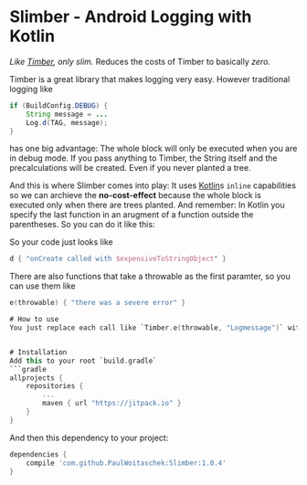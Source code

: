 # Slimber - Android Logging with Kotlin
*Like [Timber](https://github.com/JakeWharton/timber), only slim.* Reduces the costs of Timber to basically *zero.*

Timber is a great library that makes logging very easy. However traditional logging like
```java
if (BuildConfig.DEBUG) {
    String message = ...
    Log.d(TAG, message);
}
```
has one big advantage: The whole block will only be executed when you are in debug mode. If you pass anything to Timber, the String itself and the precalculations will be created. Even if you never planted a tree.

And this is where Slimber comes into play: It uses [Kotlin](https://kotlinlang.org/)s `inline` capabilities so we can archieve the **no-cost-effect** because the whole block is executed only when there are trees planted. And remember: In Kotlin you specify the last function in an arugment of a function outside the parentheses. So you can do it like this:

So your code just looks like
```kotlin
d { "onCreate called with $expensiveToStringObject" }
```
There are also functions that take a throwable as the first paramter, so you can use them like

```kotlin
e(throwable) { "there was a severe error" }

# How to use
You just replace each call like `Timber.e(throwable, "Logmessage")` with a function call: `e(throwable, {"Logmessage"})`.


# Installation
Add this to your root `build.gradle`
```gradle
allprojects {
    repositories {
        ...
        maven { url "https://jitpack.io" }
    }
}
```
And then this dependency to your project:
```gradle
dependencies {
    compile 'com.github.PaulWoitaschek:Slimber:1.0.4'
}
```
